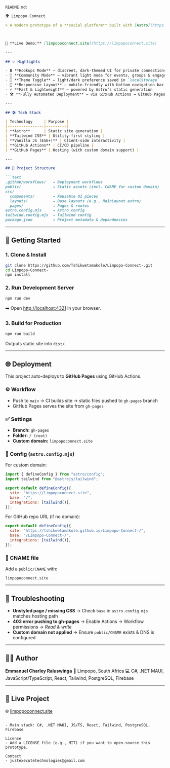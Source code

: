 `README.md`:

````markdown
🌍 Limpopo Connect

> A modern prototype of a **social platform** built with [Astro](https://astro.build/) + [Tailwind CSS](https://tailwindcss.com/), designed to connect people, communities, and culture in Limpopo.



🔗 **Live Demo:** [limpopoconnect.site](https://limpopoconnect.site)

---

## ✨ Highlights

- 🔒 **Hookups Mode** — discreet, dark-themed UI for private connections  
- 🎉 **Community Mode** — vibrant light mode for events, groups & engagement  
- 🎨 **Theme Toggle** — light/dark preference saved in `localStorage`  
- 📱 **Responsive Layout** — mobile-friendly with bottom navigation bar  
- ⚡ **Fast & Lightweight** — powered by Astro’s static generation  
- 🛠 **Fully Automated Deployment** — via GitHub Actions → GitHub Pages  

---

## 🛠 Tech Stack

| Technology     | Purpose |
|----------------|---------|
| **Astro**      | Static site generation |
| **Tailwind CSS** | Utility-first styling |
| **Vanilla JS (ES6+)** | Client-side interactivity |
| **GitHub Actions** | CI/CD pipeline |
| **GitHub Pages** | Hosting (with custom domain support) |

---

## 📂 Project Structure

```text
.github/workflows/   → Deployment workflows
public/              → Static assets (incl. CNAME for custom domain)
src/
  components/        → Reusable UI pieces
  layouts/           → Base layouts (e.g., MainLayout.astro)
  pages/             → Pages & routes
astro.config.mjs     → Astro config
tailwind.config.mjs  → Tailwind config
package.json         → Project metadata & dependencies
````

---

## 🚀 Getting Started

### 1. Clone & Install

```bash
git clone https://github.com/Tshikwetamakole/Limpopo-Connect-.git
cd Limpopo-Connect-
npm install
```

### 2. Run Development Server

```bash
npm run dev
```

➡️ Open [http://localhost:4321](http://localhost:4321) in your browser.

### 3. Build for Production

```bash
npm run build
```

Outputs static site into `dist/`.

---

## 🌐 Deployment

This project auto-deploys to **GitHub Pages** using GitHub Actions.

### ⚙️ Workflow

* Push to `main` → CI builds site → static files pushed to `gh-pages` branch
* GitHub Pages serves the site from `gh-pages`

### ✅ Settings

* **Branch:** `gh-pages`
* **Folder:** `/ (root)`
* **Custom domain:** `limpopoconnect.site`

### 🔑 Config (`astro.config.mjs`)

For custom domain:

```js
import { defineConfig } from "astro/config";
import tailwind from "@astrojs/tailwind";

export default defineConfig({
  site: "https://limpopoconnect.site",
  base: "/",
  integrations: [tailwind()],
});
```

For GitHub repo URL (if no domain):

```js
export default defineConfig({
  site: "https://tshikwetamakole.github.io/Limpopo-Connect-/",
  base: "/Limpopo-Connect-/",
  integrations: [tailwind()],
});
```

### 📌 CNAME file

Add a `public/CNAME` with:

```
limpopoconnect.site
```

---

## 🐞 Troubleshooting

* **Unstyled page / missing CSS** → Check `base` in `astro.config.mjs` matches hosting path
* **403 error pushing to gh-pages** → Enable Actions → Workflow permissions → *Read & write*
* **Custom domain not applied** → Ensure `public/CNAME` exists & DNS is configured

---

## 👨‍💻 Author

**Emmanuel Charley Raluswinga**
📍 Limpopo, South Africa
💻 C#, .NET MAUI, JavaScript/TypeScript, React, Tailwind, PostgreSQL, Firebase

---

## 📌 Live Project

🌐 [limpopoconnect.site](https://limpopoconnect.site)

```

- Main stack: C#, .NET MAUI, JS/TS, React, Tailwind, PostgreSQL, Firebase

License
- Add a LICENSE file (e.g., MIT) if you want to open-source this prototype.

Contact
- justexecutetechnologies@gmail.com
